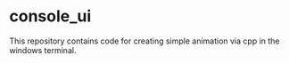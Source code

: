 # console_ui
This repository contains code for creating simple animation via cpp in the windows terminal. 

